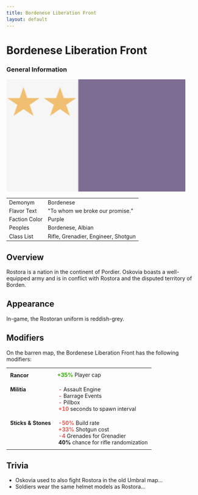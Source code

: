 ```yaml
---
title: Bordenese Liberation Front
layout: default
---
```


<div class="main-content">
  <h1>Bordenese Liberation Front</h1>

  <div class="infobox">
    <h3>General Information</h3>
    <img src="/images/flags/BLF_Flag.png" alt="Bordenese Liberation Front Flag" />
    <table>
      <tr>
        <td>Demonym</td>
        <td>Bordenese</td>
      </tr>
      <tr>
        <td>Flavor Text</td>
        <td>"To whom we broke our promise."</td>
      </tr>
      <tr>
        <td>Faction Color</td>
        <td>Purple</td>
      </tr>
      <tr>
        <td>Peoples</td>
        <td>Bordenese, Albian</td>
      </tr>
      <tr>
        <td>Class List</td>
        <td>Rifle, Grenadier, Engineer, Shotgun</td>
      </tr>
    </table>
  </div>

  <div class="section">
    <h2>Overview</h2>
    <p>
      Rostora is a nation in the continent of Pordier. Oskovia boasts a well-equipped army and is in
      conflict with Rostora and the disputed territory of Borden.
    </p>
  </div>

  <div class="section">
    <h2>Appearance</h2>
    <p>In-game, the Rostoran uniform is reddish-grey.</p>
  </div>

  <div class="section">
    <h2>Modifiers</h2>
    <p>On the barren map, the Bordenese Liberation Front has the following modifiers:</p>
    <table style="border-collapse: collapse">
      <tr style="padding: 10px 0">
        <td style="vertical-align: top; padding: 10px">
          <strong>Rancor</strong>
        </td>
        <td>
          <strong><span style="color: #34aa01">+35%</span></strong>
          Player cap
        </td>
      </tr>
      <tr style="padding: 10px 0">
        <td style="vertical-align: top; padding: 10px">
          <strong>Militia</strong>
        </td>
        <td style="vertical-align: top; padding: 10px">
          <strong><span style="color: #ea574f">-</span></strong>
          Assault Engine<br />
          <strong><span style="color: #ea574f">-</span></strong>
          Barrage Events<br />
          <strong><span style="color: #ea574f">-</span></strong>
          Pillbox<br />
          <strong><span style="color: #ea574f">+10</span></strong>
          seconds to spawn interval<br />
        </td>
      </tr>
      <tr style="padding: 10px 0">
        <td style="vertical-align: top; padding: 10px">
          <strong>Sticks & Stones</strong>
        </td>
        <td style="vertical-align: top; padding: 10px">
          <strong><span style="color: #ea574f">-50%</span></strong>
          Build rate<br />
          <strong><span style="color: #ea574f">+33%</span></strong>
          Shotgun cost<br />
          <strong><span style="color: #ea574f">-4</span></strong>
          Grenades for Grenadier<br />
          <strong><span>40%</span></strong>
          chance for rifle randomization<br />
        </td>
      </tr>
    </table>
  </div>

  <div class="section">
    <h2>Trivia</h2>
    <ul>
      <li>Oskovia used to also fight Rostora in the old Umbral map...</li>
      <li>Soldiers wear the same helmet models as Rostora...</li>
    </ul>
  </div>
</div>
